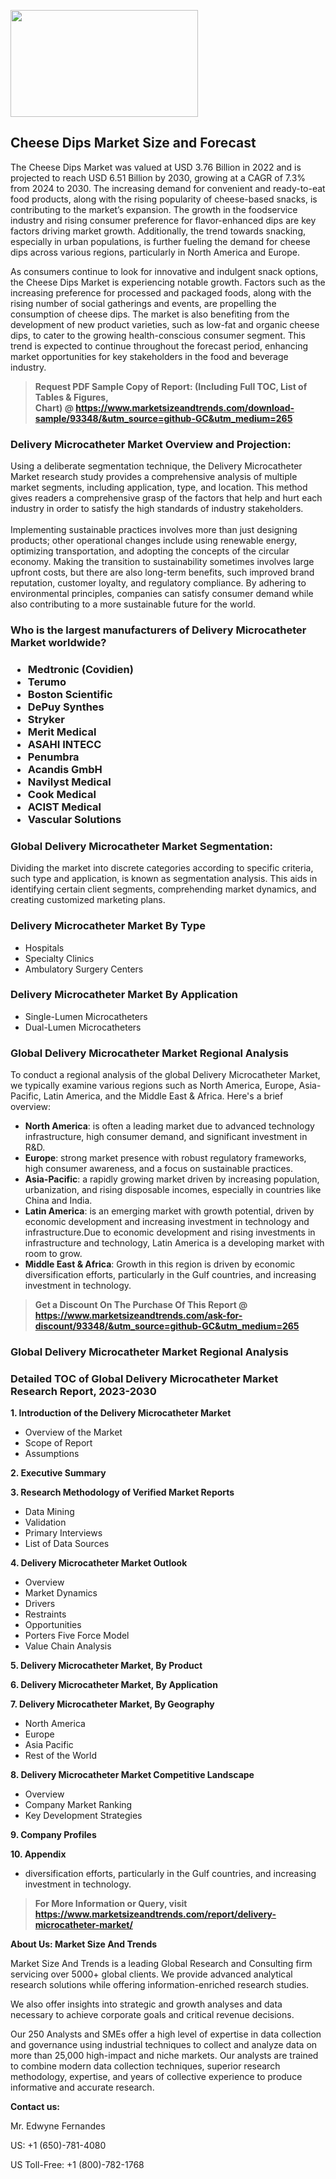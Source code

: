 <p><img class="alignnone size-medium wp-image-20088" src="https://ffe5etoiles.com/wp-content/uploads/2024/12/MST1-300x171.png" alt="" width="300" height="171" /></p><h2>Cheese Dips Market Size and Forecast</h2><p>The Cheese Dips Market was valued at USD 3.76 Billion in 2022 and is projected to reach USD 6.51 Billion by 2030, growing at a CAGR of 7.3% from 2024 to 2030. The increasing demand for convenient and ready-to-eat food products, along with the rising popularity of cheese-based snacks, is contributing to the market’s expansion. The growth in the foodservice industry and rising consumer preference for flavor-enhanced dips are key factors driving market growth. Additionally, the trend towards snacking, especially in urban populations, is further fueling the demand for cheese dips across various regions, particularly in North America and Europe.</p><p>As consumers continue to look for innovative and indulgent snack options, the Cheese Dips Market is experiencing notable growth. Factors such as the increasing preference for processed and packaged foods, along with the rising number of social gatherings and events, are propelling the consumption of cheese dips. The market is also benefiting from the development of new product varieties, such as low-fat and organic cheese dips, to cater to the growing health-conscious consumer segment. This trend is expected to continue throughout the forecast period, enhancing market opportunities for key stakeholders in the food and beverage industry.</p></p><blockquote id="" class=""><strong>Request PDF Sample Copy of Report: (Including Full TOC, List of Tables &amp; Figures, Chart)&nbsp;@&nbsp;<strong><a href="https://www.marketsizeandtrends.com/download-sample/93348/&utm_source=github-GC&utm_medium=265" target="_blank">https://www.marketsizeandtrends.com/download-sample/93348/&utm_source=github-GC&utm_medium=265</a></strong></strong></blockquote><h3 id="" class="">Delivery Microcatheter Market&nbsp;Overview and Projection:</h3><p id="" class="">Using a deliberate segmentation technique, the Delivery Microcatheter Market research study provides a comprehensive analysis of multiple market segments, including application, type, and location. This method gives readers a comprehensive grasp of the factors that help and hurt each industry in order to satisfy the high standards of industry stakeholders. <br /> <br />Implementing sustainable practices involves more than just designing products; other operational changes include using renewable energy, optimizing transportation, and adopting the concepts of the circular economy. Making the transition to sustainability sometimes involves large upfront costs, but there are also long-term benefits, such improved brand reputation, customer loyalty, and regulatory compliance. By adhering to environmental principles, companies can satisfy consumer demand while also contributing to a more sustainable future for the world.</p><h3 id="" class="">Who is the largest manufacturers of&nbsp;Delivery Microcatheter Market worldwide?</h3><h3 class=""><p><ul><li>Medtronic (Covidien) </li><li> Terumo </li><li> Boston Scientific </li><li> DePuy Synthes </li><li> Stryker </li><li> Merit Medical </li><li> ASAHI INTECC </li><li> Penumbra </li><li> Acandis GmbH </li><li> Navilyst Medical </li><li> Cook Medical </li><li> ACIST Medical </li><li> Vascular Solutions</li></ul></p></h3><h3 id="" class="">Global&nbsp;Delivery Microcatheter Market Segmentation:</h3><p id="" class="">Dividing the market into discrete categories according to specific criteria, such type and application, is known as segmentation analysis. This aids in identifying certain client segments, comprehending market dynamics, and creating customized marketing plans.</p><h3 id="" class="">Delivery Microcatheter Market&nbsp;By Type</h3><p><p><ul><li>Hospitals</li><li> Specialty Clinics</li><li> Ambulatory Surgery Centers</p></li></ul></p></p><h3 id="" class="">Delivery Microcatheter Market&nbsp;By Application</h3><p class=""><p><ul><li>Single-Lumen Microcatheters</li><li> Dual-Lumen Microcatheters</li></ul></p></p><h3 id="" class="">Global Delivery Microcatheter Market Regional Analysis</h3><p id="" class="">To conduct a regional analysis of the global Delivery Microcatheter Market, we typically examine various regions such as North America, Europe, Asia-Pacific, Latin America, and the Middle East &amp; Africa. Here's a brief overview:</p><ul><li><strong>North America</strong>: is often a leading market due to advanced technology infrastructure, high consumer demand, and significant investment in R&amp;D.</li><li><strong>Europe</strong>: strong market presence with robust regulatory frameworks, high consumer awareness, and a focus on sustainable practices.</li><li><strong>Asia-Pacific</strong>: a rapidly growing market driven by increasing population, urbanization, and rising disposable incomes, especially in countries like China and India.</li><li><strong>Latin America</strong>: is an emerging market with growth potential, driven by economic development and increasing investment in technology and infrastructure.Due to economic development and rising investments in infrastructure and technology, Latin America is a developing market with room to grow.</li><li><strong>Middle East &amp; Africa</strong>: Growth in this region is driven by economic diversification efforts, particularly in the Gulf countries, and increasing investment in technology.</li></ul><blockquote id="" class=""><strong>Get a Discount On The Purchase Of This Report @ <strong><a href="https://www.marketsizeandtrends.com/ask-for-discount/93348/&utm_source=github-GC&utm_medium=265" target="_blank">https://www.marketsizeandtrends.com/ask-for-discount/93348/&utm_source=github-GC&utm_medium=265</a></strong></strong></blockquote><h3 id="" class="">Global Delivery Microcatheter Market Regional Analysis</h3><h3 id="" class="">Detailed TOC of Global Delivery Microcatheter Market Research Report, 2023-2030</h3><p id="" class=""><strong>1. Introduction of the Delivery Microcatheter Market</strong></p><ul><li>Overview of the Market</li><li>Scope of Report</li><li>Assumptions</li></ul><p id="" class=""><strong>2. Executive Summary</strong></p><p id="" class=""><strong>3. Research Methodology of Verified Market Reports</strong></p><ul><li>Data Mining</li><li>Validation</li><li>Primary Interviews</li><li>List of Data Sources</li></ul><p id="" class=""><strong>4. Delivery Microcatheter Market Outlook</strong></p><ul><li>Overview</li><li>Market Dynamics</li><li>Drivers</li><li>Restraints</li><li>Opportunities</li><li>Porters Five Force Model</li><li>Value Chain Analysis</li></ul><p id="" class=""><strong>5. Delivery Microcatheter Market, By Product</strong></p><p id="" class=""><strong>6. Delivery Microcatheter Market, By Application</strong></p><p id="" class=""><strong>7. Delivery Microcatheter Market, By Geography</strong></p><ul><li>North America</li><li>Europe</li><li>Asia Pacific</li><li>Rest of the World</li></ul><p id="" class=""><strong>8. Delivery Microcatheter Market Competitive Landscape</strong></p><ul><li>Overview</li><li>Company Market Ranking</li><li>Key Development Strategies</li></ul><p id="" class=""><strong>9. Company Profiles</strong></p><p id="" class=""><strong>10. Appendix</strong></p><ul><li>diversification efforts, particularly in the Gulf countries, and increasing investment in technology.</li></ul><blockquote id="" class=""><strong>For More Information or Query, visit <strong><strong><a href="https://www.marketsizeandtrends.com/report/delivery-microcatheter-market/" target="_blank">https://www.marketsizeandtrends.com/report/delivery-microcatheter-market/</a></strong></strong></strong></blockquote><p id="" class=""><strong>About Us: Market Size And Trends</strong></p><p id="" class="">Market Size And Trends is a leading Global Research and Consulting firm servicing over 5000+ global clients. We provide advanced analytical research solutions while offering information-enriched research studies.</p><p id="" class="">We also offer insights into strategic and growth analyses and data necessary to achieve corporate goals and critical revenue decisions.</p><p id="" class="">Our 250 Analysts and SMEs offer a high level of expertise in data collection and governance using industrial techniques to collect and analyze data on more than 25,000 high-impact and niche markets. Our analysts are trained to combine modern data collection techniques, superior research methodology, expertise, and years of collective experience to produce informative and accurate research.</p><p id="" class=""><strong>Contact us:</strong></p><p id="" class="">Mr. Edwyne Fernandes</p><p id="" class="">US: +1 (650)-781-4080</p><p id="" class="">US Toll-Free: +1 (800)-782-1768</p>
